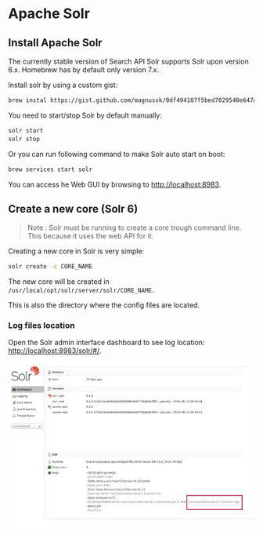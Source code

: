 # Apache Solr

## Install Apache Solr

The currently stable version of Search API Solr supports Solr upon version
6.x. Homebrew has by default only version 7.x.

Install solr by using a custom gist:

```bash
brew instal https://gist.github.com/magnusvk/0df494187f5bed7029540e647a7f7d47/raw/6d74a0ba641a726786197202e22485c4b6ba41c7/solr.rb
```

You need to start/stop Solr by default manually:

```bash
solr start
solr stop
```

Or you can run following command to make Solr auto start on boot:

```bash
brew services start solr
```

You can access he Web GUI by browsing to 
[http://localhost:8983](http://localhost:8983).

## Create a new core (Solr 6)

> Note : Solr must be running to create a core trough command line. This because
> it uses the web API for it.

Creating a new core in Solr is very simple:

```bash
solr create -c CORE_NAME
```
   
The new core will be created in `/usr/local/opt/solr/server/solr/CORE_NAME`.
   
This is also the directory where the config files are located.

### Log files location

Open the Solr admin interface dashboard to see log location: 
[http://localhost:8983/solr/#/](http://localhost:8983/solr/#/).

![Log location](./media/ApacheSolr-logs.png)

